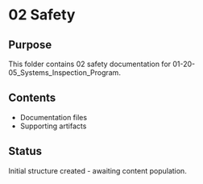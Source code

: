 # 02 Safety

## Purpose
This folder contains 02 safety documentation for 01-20-05_Systems_Inspection_Program.

## Contents
- Documentation files
- Supporting artifacts

## Status
Initial structure created - awaiting content population.
